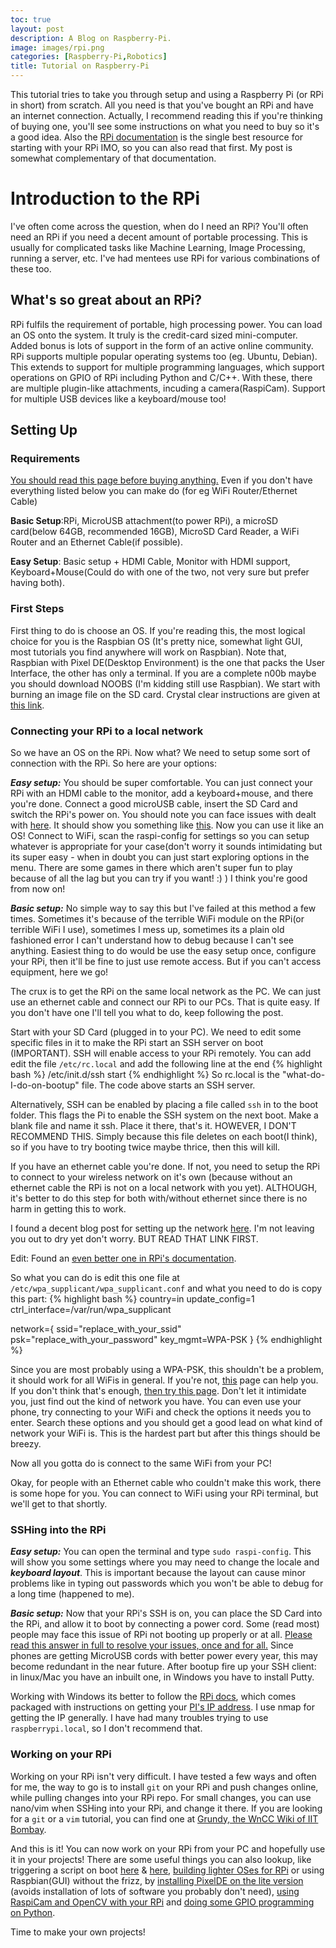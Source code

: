 ```yaml
---
toc: true
layout: post
description: A Blog on Raspberry-Pi.
image: images/rpi.png
categories: [Raspberry-Pi,Robotics]
title: Tutorial on Raspberry-Pi
---
```



This tutorial tries to take you through setup and using a Raspberry Pi (or RPi in short) from scratch. All you need is that you've bought an RPi and have an internet connection. Actually, I recommend reading this if you're thinking of buying one, you'll see some instructions on what you need to buy so it's a good idea. Also the [RPi documentation][1] is the single best resource for starting with your RPi IMO, so you can also read that first. My post is somewhat complementary of that documentation.

# Introduction to the RPi
I've often come across the question, when do I need an RPi? You'll often need an RPi if you need a decent amount of portable processing. This is usually for complicated tasks like Machine Learning, Image Processing, running a server, etc. I've had mentees use RPi for various combinations of these too.

## What's so great about an RPi?
RPi fulfils the requirement of portable, high processing power. You can load an OS onto the system. It truly is the credit-card sized mini-computer. Added bonus is lots of support in the form of an active online community. RPi supports multiple popular operating systems too (eg. Ubuntu, Debian). This extends to support for multiple programming languages, which support operations on GPIO of RPi including Python and C/C++. With these, there are multiple plugin-like attachments, incuding a camera(RaspiCam). Support for multiple USB devices like a keyboard/mouse too!

## Setting Up
### Requirements
[You should read this page before buying anything.][2] Even if you don't have everything listed below you can make do (for eg WiFi Router/Ethernet Cable)

**Basic Setup**:RPi, MicroUSB attachment(to power RPi), a microSD card(below 64GB, recommended 16GB), MicroSD Card Reader, a WiFi Router and an Ethernet Cable(if possible).

**Easy Setup**: Basic setup + HDMI Cable, Monitor with HDMI support, Keyboard+Mouse(Could do with one of the two, not very sure but prefer having both).


### First Steps
First thing to do is choose an OS. If you're reading this, the most logical choice for you is the Raspbian OS (It's pretty nice, somewhat light GUI, most tutorials you find anywhere will work on Raspbian). Note that, Raspbian with Pixel DE(Desktop Environment) is the one that packs the User Interface, the other has only a terminal. If you are a complete n00b maybe you should download NOOBS (I'm kidding still use Raspbian). We start with burning an image file on the SD card. Crystal clear instructions are given at [this link][3].

### Connecting your RPi to a local network
So we have an OS on the RPi. Now what? We need to setup some sort of connection with the RPi. So here are your options:

***Easy setup:*** You should be super comfortable. You can just connect your RPi with an HDMI cable to the monitor, add a keyboard+mouse, and there you're done. Connect a good microUSB cable, insert the SD Card and switch the RPi's power on. You should note you can face issues with dealt with <a href="#bootup_issue">here</a>. It should show you something like [this][4]. Now you can use it like an OS! Connect to WiFi, scan the raspi-config for settings so you can setup whatever is appropriate for your case(don't worry it sounds intimidating but its super easy - when in doubt you can just start exploring options in the menu. There are some games in there which aren't super fun to play because of all the lag but you can try if you want! :) )
I think you're good from now on!

***Basic setup:*** No simple way to say this but I've failed at this method a few times. Sometimes it's because of the terrible WiFi module on the RPi(or terrible WiFi I use), sometimes I mess up, sometimes its a plain old fashioned error I can't understand how to debug because I can't see anything. Easiest thing to do would be use the easy setup once, configure your RPi, then it'll be fine to just use remote access. But if you can't access equipment, here we go!

 The crux is to get the RPi on the same local network as the PC. We can just use an ethernet cable and connect our RPi to our PCs. That is quite easy. If you don't have one I'll tell you what to do, keep following the post.
 
 Start with your SD Card (plugged in to your PC). We need to edit some specific files in it to make the RPi start an SSH server on boot (IMPORTANT). SSH will enable access to your RPi remotely. You can add edit the file `/etc/rc.local` and add the following line at the end
{% highlight bash %}
/etc/init.d/ssh start
{% endhighlight %}
 So rc.local is the "what-do-I-do-on-bootup" file. The code above starts an SSH server.

 Alternatively, SSH can be enabled by placing a file called `ssh` in to the boot folder. This flags the Pi to enable the SSH system on the next boot. Make a blank file and name it ssh. Place it there, that's it. HOWEVER, I DON'T RECOMMEND THIS. Simply because this file deletes on each boot(I think), so if you have to try booting twice maybe thrice, then this will kill. 

 If you have an ethernet cable you're done. If not, you need to setup the RPi to connect to your wireless network on it's own (because without an ethernet cable the RPi is not on a local network with you yet). ALTHOUGH, it's better to do this step for both with/without ethernet since there is no harm in getting this to work. 
 
 I found a decent blog post for setting up the network [here][5]. I'm not leaving you out to dry yet don't worry. BUT READ THAT LINK FIRST.
 
 Edit: Found an [even better one in RPi's documentation][6].

 <a name="file_edits_"></a> So what you can do is edit this one file at `/etc/wpa_supplicant/wpa_supplicant.conf` and what you need to do is copy this part:
{% highlight bash %}
country=in
update_config=1
ctrl_interface=/var/run/wpa_supplicant

network={
ssid="replace_with_your_ssid"
psk="replace_with_your_password"
key_mgmt=WPA-PSK
}
{% endhighlight %}

Since you are most probably using a WPA-PSK, this shouldn't be a problem, it should work for all WiFis in general. If you're not, [this][6] page can help you. If you don't think that's enough, [then try this page][7]. Don't let it intimidate you, just find out the kind of network you have. You can even use your phone, try connecting to your WiFi and check the options it needs you to enter. Search these options and you should get a good lead on what kind of network your WiFi is. This is the hardest part but after this things should be breezy.

Now all you gotta do is connect to the same WiFi from your PC!

Okay, for people with an Ethernet cable who couldn't make this work, there is some hope for you. You can connect to WiFi using your RPi terminal, but we'll get to that shortly.

### SSHing into the RPi

***Easy setup:*** You can open the terminal and type `sudo raspi-config`. This will show you some settings where you may need to change the locale and ***keyboard layout***. This is important because the layout can cause minor problems like in typing out passwords which you won't be able to debug for a long time (happened to me).

***Basic setup:*** Now that your RPi's SSH is on, you can place the SD Card into the RPi, and allow it to boot by connecting a power cord. Some (read most) people may face this issue of RPi not booting up properly or at all. <a name="bootup_issue"></a>[Please read this answer in full to resolve your issues, once and for all.][8] Since phones are getting MicroUSB cords with better power every year, this may become redundant in the near future. After bootup fire up your SSH client: in linux/Mac you have an inbuilt one, in Windows you have to install Putty.

Working with Windows its better to follow the [RPi docs][9], which comes packaged with instructions on getting your [PI's IP address][10]. I use nmap for getting the IP generally. I have had many troubles trying to use `raspberrypi.local`, so I don't recommend that.

### Working on your RPi
Working on your RPi isn't very difficult. I have tested a few ways and often for me, the way to go is to install `git` on your RPi and push changes online, while pulling changes into your RPi repo. For small changes, you can use nano/vim when SSHing into your RPi, and change it there. If you are looking for a `git` or a `vim` tutorial, you can find one at [Grundy, the WnCC Wiki of IIT Bombay][11].

And this is it! You can now work on your RPi from your PC and hopefully use it in your projects! There are some useful things you can also lookup, like triggering a script on boot [here][12] & [here][13], [building lighter OSes for RPi][14] or  using Raspbian(GUI) without the frizz, by [installing PixelDE on the lite version][15] (avoids installation of lots of software you probably don't need), [using RaspiCam and OpenCV with your RPi][16] and [doing some GPIO programming on Python][17]. 

Time to make your own projects!

[1]: https://www.raspberrypi.org/documentation/
[2]: https://www.raspberrypi.org/documentation/setup/
[3]: https://www.raspberrypi.org/documentation/installation/
[4]: https://youtu.be/Th_3AvK-EbM?t=273
[5]: https://howchoo.com/g/ndy1zte2yjn/how-to-set-up-wifi-on-your-raspberry-pi-without-ethernet
[6]: https://www.raspberrypi.org/documentation/configuration/wireless/wireless-cli.md
[7]: https://wiki.archlinux.org/index.php/WPA_supplicant
[8]: https://raspberrypi.stackexchange.com/questions/51615/raspberry-pi-power-limitations
[9]: https://www.raspberrypi.org/documentation/remote-access/ssh/windows.md
[10]: https://www.raspberrypi.org/documentation/remote-access/ip-address.md
[11]: https://www.wncc-iitb.org/wiki/index.php/The_Web_and_Coding_Club
[12]: https://www.raspberrypi-spy.co.uk/2015/02/how-to-autorun-a-python-script-on-raspberry-pi-boot/
[13]: https://www.dexterindustries.com/howto/run-a-program-on-your-raspberry-pi-at-startup/
[14]: https://www.raspberrypi.org/forums/viewtopic.php?t=133691
[15]: https://gist.github.com/kmpm/8e535a12a45a32f6d36cf26c7c6cef51
[16]: https://www.pyimagesearch.com/2015/03/30/accessing-the-raspberry-pi-camera-with-opencv-and-python/
[17]: https://pythonprogramming.net/gpio-raspberry-pi-tutorials/
